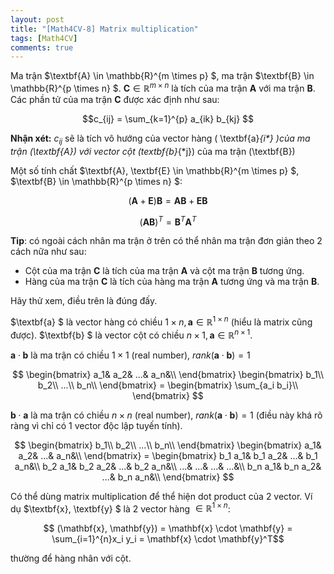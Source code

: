 ```yaml
---
layout: post
title: "[Math4CV-8] Matrix multiplication"
tags: [Math4CV]
comments: true
---
```


Ma trận $\textbf{A} \in \mathbb{R}^{m \times p} $, ma trận $\textbf{B} \in \mathbb{R}^{p \times n} $. $\textbf{C} \in \mathbb{R}^{m \times n}$ là tích của ma trận $\textbf{A}$ với ma trận $\textbf{B}$. Các phần tử của ma trận $\textbf{C}$ được xác định như sau:

$$c_{ij} = \sum_{k=1}^{p} a_{ik} b_{kj} $$

**Nhận xét:** $c_{ij}$ sẽ là tích vô hướng của vector hàng  \( \textbf{a}_{i*} \)của ma trận \(\textbf{A}\) với vector cột \(textbf{b}_{*j}\) của ma trận \(\textbf{B}\) 

Một số tính chất $\textbf{A}, \textbf{E} \in \mathbb{R}^{m \times p} $, $\textbf{B} \in \mathbb{R}^{p \times n} $:

$$ (\textbf{A} + \textbf{E})\textbf{B} = \textbf{A} \textbf{B} + \textbf{E} \textbf{B} $$

$$ (\textbf{A} \textbf{B})^T = \textbf{B}^T \textbf{A}^T $$

**Tip**: có ngoài cách nhân ma trận ở trên có thể nhân ma trận đơn giản theo 2 cách nữa như sau:
- Cột của ma trận $\textbf{C}$ là tích của ma trận $\textbf{A}$ và cột ma trận $\textbf{B}$ tương ứng. 
- Hàng của ma trận $\textbf{C}$ là tích của hàng ma trận $\textbf{A}$ tương ứng và ma trận $\textbf{B}$. 

Hãy thử xem, điều trên là đúng đấy.

$\textbf{a} $ là vector hàng có chiều $1 \times n, \textbf{a} \in \mathbb{R}^{1 \times n}$  (hiểu là matrix cũng được).
$\textbf{b} $ là vector cột có chiều $n \times 1, \textbf{a} \in \mathbb{R}^{n \times 1}$.

$\textbf{a} \cdot \textbf{b}$ là ma trận có chiều $1 \times 1$ (real number), $rank(\textbf{a} \cdot \textbf{b}) = 1$

$$
\begin{bmatrix}
 a_1&  a_2&  ...& a_n&\\
\end{bmatrix} 
\begin{bmatrix}
 b_1\\
 b_2\\
 ...\\
 b_n\\
\end{bmatrix} = 
\begin{bmatrix}
 \sum_{a_i b_i}\\
\end{bmatrix}
$$

$\textbf{b} \cdot \textbf{a}$ là ma trận có chiều $n \times n$ (real number), $rank(\textbf{a} \cdot \textbf{b}) = 1$ (điều này khá rõ ràng vì chỉ có 1 vector độc lập tuyến tính).

$$
\begin{bmatrix}
 b_1\\
 b_2\\
 ...\\
 b_n\\
\end{bmatrix}
\begin{bmatrix}
 a_1&  a_2&  ...& a_n&\\
\end{bmatrix} = 
\begin{bmatrix}
 b_1 a_1&  b_1 a_2&  ...&  b_1 a_n&\\
 b_2 a_1&  b_2 a_2&  ...&  b_2 a_n&\\
 ...&  ...&  ...&  ...&\\
 b_n a_1&  b_n a_2&  ...&  b_n a_n&\\
\end{bmatrix}
$$

Có thể dùng matrix multiplication để thể hiện dot product của 2 vector. Ví dụ $\textbf{x}, \textbf{y} $ là 2 vector hàng  $\in \mathbb{R}^{1 \times n}$:

$$ (\mathbf{x}, \mathbf{y}) =  \mathbf{x} \cdot \mathbf{y} = \sum_{i=1}^{n}x_i y_i = \mathbf{x} \cdot \mathbf{y}^T$$

thường để hàng nhân với cột.






